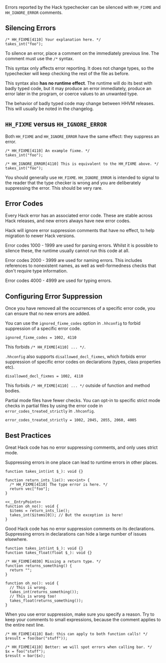 Errors reported by the Hack typechecker can be silenced with
`HH_FIXME` and `HH_IGNORE_ERROR` comments.

## Silencing Errors

```
/* HH_FIXME[4110] Your explanation here. */
takes_int("foo");
```

To silence an error, place a comment on the immediately previous
line. The comment must use the `/*` syntax.

This syntax only affects error reporting. It does not change types,
so the typechecker will keep checking the rest of the file as before.

This syntax also **has no runtime effect**. The runtime will do its
best with badly typed code, but it may produce an error immediately,
produce an error later in the program, or coerce values to an unwanted
type.

The behavior of badly typed code may change between HHVM
releases. This will usually be noted in the changelog.

## `HH_FIXME` versus `HH_IGNORE_ERROR`

Both `HH_FIXME` and `HH_IGNORE_ERROR` have the same effect: they
suppress an error.

```
/* HH_FIXME[4110] An example fixme. */
takes_int("foo");

/* HH_IGNORE_ERROR[4110] This is equivalent to the HH_FIXME above. */
takes_int("foo");
```

You should generally use `HH_FIXME`. `HH_IGNORE_ERROR` is intended to
signal to the reader that the type checker is wrong and you are
deliberately suppressing the error. This should be very rare.

## Error Codes

Every Hack error has an associated error code. These are stable across
Hack releases, and new errors always have new error codes.

Hack will ignore error suppression comments that have no effect, to
help migration to newer Hack versions.

Error codes 1000 - 1999 are used for parsing errors. Whilst it is
possible to silence these, the runtime usually cannot run this code at
all.

Error codes 2000 - 3999 are used for naming errors. This includes
references to nonexistent names, as well as well-formedness checks
that don't require type information.

Error codes 4000 - 4999 are used for typing errors.

## Configuring Error Suppression

Once you have removed all the occurrences of a specific error code,
you can ensure that no new errors are added.

You can use the `ignored_fixme_codes` option in `.hhconfig` to forbid
suppression of a specific error code.

```
ignored_fixme_codes = 1002, 4110
```

This forbids `/* HH_FIXME[4110] ... */`.

`.hhconfig` also supports `disallowed_decl_fixmes`, which forbids
error suppression of specific error codes on declarations (types,
class properties etc).

```
disallowed_decl_fixmes = 1002, 4110
```

This forbids `/* HH_FIXME[4110] ... */` outside of function and method
bodies.

Partial mode files have fewer checks. You can opt-in to specific
strict mode checks in partial files by using the error code in
`error_codes_treated_strictly` in `.hhconfig`.

```
error_codes_treated_strictly = 1002, 2045, 2055, 2060, 4005
```

## Best Practices

Great Hack code has no error suppressing comments, and only uses
strict mode.

Suppressing errors in one place can lead to runtime errors in other
places.

```
function takes_int(int $_): void {}

function return_ints_lie(): vec<int> {
  /* HH_FIXME[4110] The type error is here. */
  return vec["foo"];
}

<<__EntryPoint>>
function oh_no(): void {
  $items = return_ints_lie();
  takes_int($items[0]); // But the exception is here!
}
```

Good Hack code has no error suppression comments on its
declarations. Suppressing errors in declarations can hide a large
number of issues elsewhere.

```
function takes_int(int $_): void {}
function takes_float(float $_): void {}

/* HH_FIXME[4030] Missing a return type. */
function returns_something() {
  return "";
}

function oh_no(): void {
  // This is wrong.
  takes_int(returns_something());
  // This is wrong too!
  takes_float(returns_something());
}
```

When you use error suppression, make sure you specify a reason. Try to
keep your comments to small expressions, because the comment applies
to the entire next line.

```
/* HH_FIXME[4110] Bad: this can apply to both function calls! */
$result = foo(bar("stuff"));

/* HH_FIXME[4110] Better: we will spot errors when calling bar. */
$x = foo("stuff");
$result = bar($x);
```
